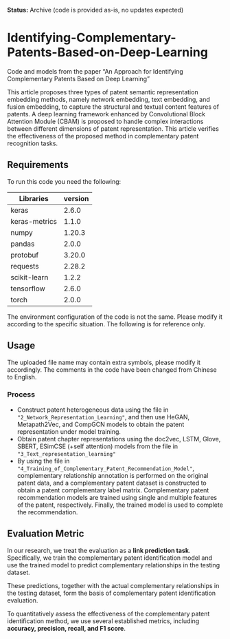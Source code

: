 **Status:** Archive (code is provided as-is, no updates expected)

# **Identifying**-Complementary-Patents-Based-on-Deep-Learning

Code and models from the paper “An Approach for Identifying Complementary Patents Based on Deep Learning”

This article proposes three types of patent semantic representation embedding methods, namely network embedding, text embedding, and fusion embedding, to capture the structural and textual content features of patents. A deep learning framework enhanced by Convolutional Block Attention Module (CBAM) is proposed to handle complex interactions between different dimensions of patent representation. This article verifies the effectiveness of the proposed method in complementary patent recognition tasks.

## Requirements

To run this code you need the following:

| Libraries     | version |
| ------------- | ------- |
| keras         | 2.6.0   |
| keras-metrics | 1.1.0   |
| numpy         | 1.20.3  |
| pandas        | 2.0.0   |
| protobuf      | 3.20.0  |
| requests      | 2.28.2  |
| scikit-learn  | 1.2.2   |
| tensorflow    | 2.6.0   |
| torch         | 2.0.0   |

The environment configuration of the code is not the same. Please modify it according to the specific situation. The following is for reference only.

## Usage

The uploaded file name may contain extra symbols, please modify it accordingly. The comments in the code have been changed from Chinese to English.

### Process

- Construct patent heterogeneous data using the file in `"2_Network_Representation_Learning"`, and then use HeGAN, Metapath2Vec, and CompGCN models to obtain the patent representation under model training.
- Obtain patent chapter representations using the doc2vec, LSTM, Glove, SBERT, ESimCSE (+self attention) models from the file in `"3_Text_representation_learning"`
- By using the file in `"4_Training_of_Complementary_Patent_Recommendation_Model"`, complementary relationship annotation is performed on the original patent data, and a complementary patent dataset is constructed to obtain a patent complementary label matrix. Complementary patent recommendation models are trained using single and multiple features of the patent, respectively. Finally, the trained model is used to complete the recommendation.

## Evaluation Metric

In our research, we treat the evaluation as a **link prediction task**. Specifically, we train the complementary patent identification model and use the trained model to predict complementary relationships in the testing dataset. 

These predictions, together with the actual complementary relationships in the testing dataset, form the basis of complementary patent identification evaluation.

To quantitatively assess the effectiveness of the complementary patent identification method, we use several established metrics, including **accuracy, precision, recall, and F1 score**. 
